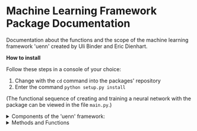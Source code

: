 # Machine Learning Framework Package Documentation


Documentation about the functions and the scope of the machine learning framework 'uenn' created by Uli Binder and Eric Dienhart.

**How to install**

Follow these steps in a console of your choice:
1. Change with the `cd` command into the packages' repository
2. Enter the command `python setup.py install`






(The functional sequence of creating and training a neural network with the package can be viewed in the file `main.py`.)



<details><summary>Components of the 'uenn' framework:</summary>


1. Neural Network


2. Cost Functions

    - MSE / Mean Squared Error

    - CCE / Categorical Cross Entropy (with Softmax)


3. Optimizer

    - Gradient Descent

    - Gradient Descent Momentum


4. PCA

    - Eigenvector Matrix


5. Activation Methods

    - Sigmoid

    - Tanh

    - Relu

    - Leakyrelu


6. DataTools

    - Import

    - Standard Scaling

    - Normal Scaling

    - Datenset Splitting


7. Performance

    - F1 Value Calculator


8. Plotter

    - Error-Plots

    - F1-Value-Plot


9. Saver

    - Saving Plots

    - Saving Thetas


</details>




<details><summary>Methods and Functions</summary>


**uenn.DataTools.importing(path, ground_truth='ground_truth', mnist=True)**

To be able to use the framework, data must first be read in.

        path : str

            The path from which the data is to be read in must be specified.

        ground_truth : str, default 'ground_truth'

            Name of the column containing the ground truth data.

        mnist : bool, default False

            The scikit-learn data set 'MNIST' is automatically read in if the variable is set to True.

**uenn.DataTools.scaling(x, scaler='standardized')**

The function offers to scale the data. This is strongly recommended before the calculation.

        x : object

            Data set to be scaled (without the ground truth).

        scaler : {'standardized', 'normalized'}, default 'standardized'

            Specification of the type of scaling.

**uenn.DataTools.preparing(x, y, ratio)**

To check the results, a certain proportion of the data must be separated in advance.

        x : object

            Data set of the values for the training.

        y : object

            Data set of the ground truth.

        ratio : float, default 0.7

            Specifies the proportion of data that is included in the training set. Specification in decimal / 0. values.

**uenn.PCA.pca(x, cutoff=0.99, path=False)**

The Principal Component Analysis can be used to prepare the data.

        x : object
        
            Data set for the training.

        cutoff : float, default 0.99

            Determines the value of the components to which they still contribute.

        path : str

            Specifies the path where the eigenvector matrix is to be saved.

**uenn.Neuralnet.NN(input_size, layer_number, layer_size, output_size, cost_function='CCE')**

Function for creating the neural network.

        input_size : int

            Specifies the number of features used.

        layer_number : int

            Specifies the number of hidden layers.

        layer_size : int

            Specifies the number of neurons in the hidden layer.

        output_size : int 

            Specifies the number of desired result categories.

        cost_function :  {'CCE', 'MSE'}, default 'CCE'

            The cost_function can be selected here.


**uenn.Neuralnet.train(x, y, epochs, alpha, activation_function='sigmoid', batch=False, beta=False)**

This function is used to enter the (hyper) parameters for calculating the data.

        x : object

            Data set for the training.

        y : object

            Data set for the validation.

        epochs : int
        
            Number of epochs for training.

        alpha : float

            Alpha is required for calculation in training.

        activation_function : {'sigmoid', 'leakyrelu', 'relu', 'tanh'}, default 'sigmoid'

            The activation function can be selected here.

        batch : int

            Specifies the size of a batch.

        beta : float, default 0.75

            Specifies the beta weight if momentum is to be used.

**uenn.Saver.save_plots(plot, path=os.getcwd(), name='plot', bbox_inches='tight', dpi=150)**

This function can be used to create plots and save them for later.

        plot : object

            Data to be displayed in the plot.

        path : str, default os.getcwd()

            Details of the path where the plots are to be saved.

        name : str, default 'plot'

            Specifies the name under which the plot is to be saved.

        bbox_inches : str, default 'tight'

            Enables a better arrangement of the plot on the image to be saved.

        dpi : int, default 150

            Specifies the resolution of the plot.

**uenn.Saver.save_thetas(thetas, path=os.getcwd(), name='thetas')**

This function can be used to save the generated thetas.

        thetas : object

            Thetas which were calculated from the network.

        path : str, default os.getcwd()

            Specifies the path where the thetas are to be saved.

        name : str, default 'thetas'

            Specifies the name under which the thetas are to be saved.


</details>

